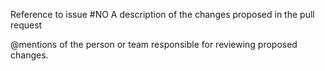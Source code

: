 Reference to issue
#NO
A description of the changes proposed in the pull request

@mentions of the person or team responsible for reviewing proposed changes.